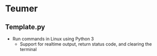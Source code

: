 # Teumer

## Template.py
- Run commands in Linux using Python 3
    - Support for realtime output, return status code, and clearing the terminal
